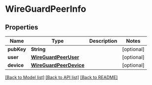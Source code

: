 # WireGuardPeerInfo

## Properties
Name | Type | Description | Notes
------------ | ------------- | ------------- | -------------
**pubKey** | **String** |  | [optional] 
**user** | [**WireGuardPeerUser**](WireGuardPeerUser.md) |  | [optional] 
**device** | [**WireGuardPeerDevice**](WireGuardPeerDevice.md) |  | [optional] 

[[Back to Model list]](../README.md#documentation-for-models) [[Back to API list]](../README.md#documentation-for-api-endpoints) [[Back to README]](../README.md)


